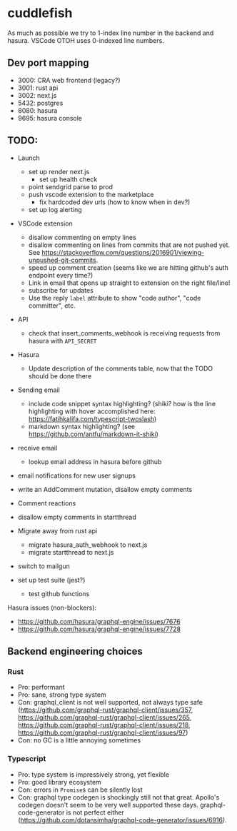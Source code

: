 # cuddlefish

As much as possible we try to 1-index line number in the backend and hasura. VSCode OTOH uses 0-indexed line numbers.

## Dev port mapping

- 3000: CRA web frontend (legacy?)
- 3001: rust api
- 3002: next.js
- 5432: postgres
- 8080: hasura
- 9695: hasura console

## TODO:

- Launch

  - set up render next.js
    - set up health check
  - point sendgrid parse to prod
  - push vscode extension to the marketplace
    - fix hardcoded dev urls (how to know when in dev?)
  - set up log alerting

- VSCode extension

  - disallow commenting on empty lines
  - disallow commenting on lines from commits that are not pushed yet. See https://stackoverflow.com/questions/2016901/viewing-unpushed-git-commits.
  - speed up comment creation (seems like we are hitting github's auth endpoint every time?)
  - Link in email that opens up straight to extension on the right file/line!
  - subscribe for updates
  - Use the reply `label` attribute to show "code author", "code committer", etc.

- API

  - check that insert_comments_webhook is receiving requests from hasura with `API_SECRET`

- Hasura

  - Update description of the comments table, now that the TODO should be done there

- Sending email

  - include code snippet syntax highlighting? (shiki? how is the line highlighting with hover accomplished here: https://fatihkalifa.com/typescript-twoslash)
  - markdown syntax highlighting? (see https://github.com/antfu/markdown-it-shiki)

- receive email

  - lookup email address in hasura before github

- email notifications for new user signups
- write an AddComment mutation, disallow empty comments
- Comment reactions
- disallow empty comments in startthread
- Migrate away from rust api
  - migrate hasura_auth_webhook to next.js
  - migrate startthread to next.js
- switch to mailgun
- set up test suite (jest?)
  - test github functions

Hasura issues (non-blockers):

- https://github.com/hasura/graphql-engine/issues/7676
- https://github.com/hasura/graphql-engine/issues/7728

## Backend engineering choices

### Rust

- Pro: performant
- Pro: sane, strong type system
- Con: graphql_client is not well supported, not always type safe (https://github.com/graphql-rust/graphql-client/issues/357, https://github.com/graphql-rust/graphql-client/issues/265, https://github.com/graphql-rust/graphql-client/issues/218, https://github.com/graphql-rust/graphql-client/issues/97)
- Con: no GC is a little annoying sometimes

### Typescript

- Pro: type system is impressively strong, yet flexible
- Pro: good library ecosystem
- Con: errors in `Promise`s can be silently lost
- Con: graphql type codegen is shockingly still not that great. Apollo's codegen doesn't seem to be very well supported these days. graphql-code-generator is not perfect either (https://github.com/dotansimha/graphql-code-generator/issues/6916).
